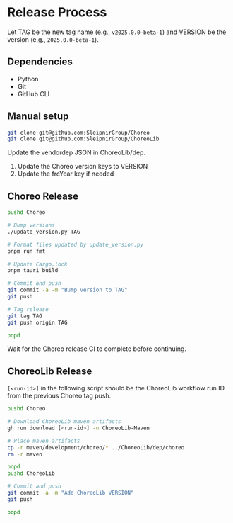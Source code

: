 # Release Process

Let TAG be the new tag name (e.g., `v2025.0.0-beta-1`) and VERSION be the
version (e.g., `2025.0.0-beta-1`).

## Dependencies

* Python
* Git
* GitHub CLI

## Manual setup

```bash
git clone git@github.com:SleipnirGroup/Choreo
git clone git@github.com:SleipnirGroup/ChoreoLib
```

Update the vendordep JSON in ChoreoLib/dep.

1. Update the Choreo version keys to VERSION
2. Update the frcYear key if needed

## Choreo Release

```bash
pushd Choreo

# Bump versions
./update_version.py TAG

# Format files updated by update_version.py
pnpm run fmt

# Update Cargo.lock
pnpm tauri build

# Commit and push
git commit -a -m "Bump version to TAG"
git push

# Tag release
git tag TAG
git push origin TAG

popd
```

Wait for the Choreo release CI to complete before continuing.

## ChoreoLib Release

`[<run-id>]` in the following script should be the ChoreoLib workflow run ID
from the previous Choreo tag push.

```bash
pushd Choreo

# Download ChoreoLib maven artifacts
gh run download [<run-id>] -n ChoreoLib-Maven

# Place maven artifacts
cp -r maven/development/choreo/* ../ChoreoLib/dep/choreo
rm -r maven

popd
pushd ChoreoLib

# Commit and push
git commit -a -m "Add ChoreoLib VERSION"
git push

popd
```
